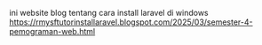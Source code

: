 ini website blog tentang cara install laravel di windows
https://rmysftutorinstallaravel.blogspot.com/2025/03/semester-4-pemograman-web.html
